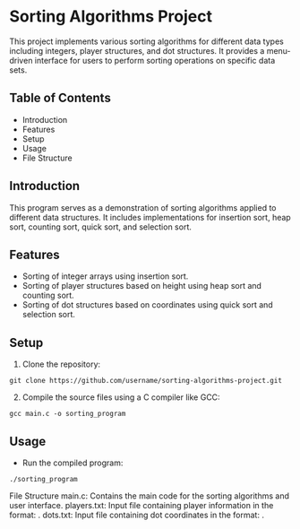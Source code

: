 # Sorting Algorithms Project
This project implements various sorting algorithms for different data types including integers, player structures, and dot structures. It provides a menu-driven interface for users to perform sorting operations on specific data sets.

## Table of Contents
* Introduction
* Features
* Setup
* Usage
* File Structure
  
## Introduction
This program serves as a demonstration of sorting algorithms applied to different data structures. It includes implementations for insertion sort, heap sort, counting sort, quick sort, and selection sort.

## Features
* Sorting of integer arrays using insertion sort.
* Sorting of player structures based on height using heap sort and counting sort.
* Sorting of dot structures based on coordinates using quick sort and selection sort.

## Setup
1. Clone the repository:
```
git clone https://github.com/username/sorting-algorithms-project.git
```
2. Compile the source files using a C compiler like GCC:
```
gcc main.c -o sorting_program
```

## Usage
* Run the compiled program:
```
./sorting_program
```
File Structure
main.c: Contains the main code for the sorting algorithms and user interface.
players.txt: Input file containing player information in the format: <First Name> <Last Name> <Height>.
dots.txt: Input file containing dot coordinates in the format: <X Coordinate> <Y Coordinate>.
